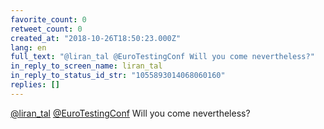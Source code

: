 ```yaml
---
favorite_count: 0
retweet_count: 0
created_at: "2018-10-26T18:50:23.000Z"
lang: en
full_text: "@liran_tal @EuroTestingConf Will you come nevertheless?"
in_reply_to_screen_name: liran_tal
in_reply_to_status_id_str: "1055893014068060160"
replies: []
---
```


[@liran_tal](https://twitter.com/liran_tal)
[@EuroTestingConf](https://twitter.com/EuroTestingConf) Will you come
nevertheless?
